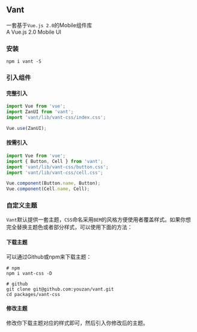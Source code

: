 ## Vant

一套基于`Vue.js 2.0`的Mobile组件库
<br>A Vue.js 2.0 Mobile UI

### 安装

```shell
npm i vant -S
```

### 引入组件

#### 完整引入

```javascript
import Vue from 'vue';
import ZanUI from 'vant';
import 'vant/lib/vant-css/index.css';

Vue.use(ZanUI);
```

#### 按需引入

```javascript
import Vue from 'vue';
import { Button, Cell } from 'vant';
import 'vant/lib/vant-css/button.css';
import 'vant/lib/vant-css/cell.css';

Vue.component(Button.name, Button);
Vue.component(Cell.name, Cell);
```

### 自定义主题

`Vant`默认提供一套主题，`CSS`命名采用`BEM`的风格方便使用者覆盖样式。如果你想完全替换主题色或者部分样式，可以使用下面的方法：

#### 下载主题

可以通过Github或npm来下载主题：

```shell
# npm
npm i vant-css -D

# github
git clone git@github.com:youzan/vant.git
cd packages/vant-css
```

#### 修改主题

修改你下载主题对应的样式即可，然后引入你修改后的主题。

